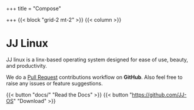 +++
title = "Compose"

+++
{{< block "grid-2 mt-2" >}}
{{< column >}}

# JJ Linux
JJ linux is a linx-based operating system designed for ease of use, beauty, and productivity. 

We do a [Pull Request](https://github.com/JJ-OS) contributions workflow on **GitHub**. Also feel free to raise any issues or feature suggestions.

{{< button "docs/" "Read the Docs" >}} {{< button "https://github.com/JJ-OS" "Download" >}}
